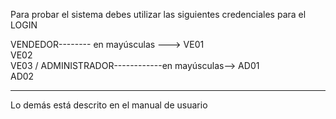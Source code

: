 Para probar el sistema debes utilizar las siguientes credenciales para el LOGIN

VENDEDOR-------- en mayúsculas --->
VE01  
VE02  
VE03    /
ADMINISTRADOR------------en mayúsculas-->
AD01  
AD02  
  ______________
Lo demás está descrito en el manual de usuario
